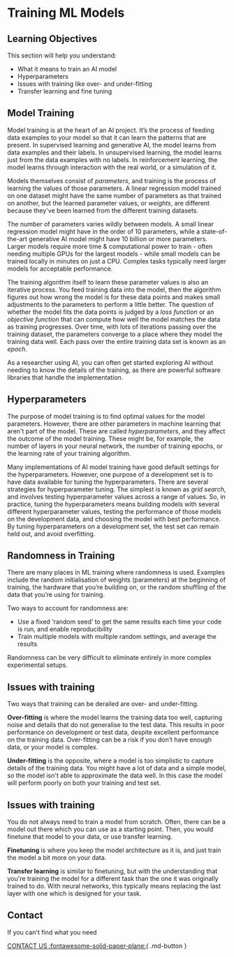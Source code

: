 # Training ML Models

## Learning Objectives

This section will help you understand:

- What it means to train an AI model
- Hyperparameters
- Issues with training like over- and under-fitting
- Transfer learning and fine tuning


## Model Training

Model training is at the heart of an AI project. It’s the process of feeding data examples to your model so that it can learn the patterns that are present. In supervised learning and generative AI, the model learns from data examples and their labels. In unsupervised learning, the model learns just from the data examples with no labels. In reinforcement learning, the model learns through interaction with the real world, or a simulation of it.

Models themselves consist of _parameters_, and training is the process of learning the values of those parameters. A linear regression model trained on one dataset might have the same number of parameters as that trained on another, but the learned parameter values, or _weights_, are different because they've been learned from the different training datasets.

The number of parameters varies wildly between models. A small linear regression model might have in the order of 10 parameters, while a state-of-the-art generative AI model might have 10 billion or more parameters. Larger models require more time & computational power to train - often needing multiple GPUs for the largest models - while small models can be trained locally in minutes on just a CPU. Complex tasks typically need larger models for acceptable performance.

The training algorithm itself to learn these parameter values is also an iterative process. You feed training data into the model, then the algorithm figures out how wrong the model is for these data points and makes small adjustments to the parameters to perform a little better. The question of whether the model fits the data points is judged by a _loss function_ or an _objective function_ that can compute how well the model matches the data as training progresses. Over time, with lots of iterations passing over the training dataset, the parameters converge to a place where they model the training data well. Each pass over the entire training data set is known as an _epoch_.

As a researcher using AI, you can often get started exploring AI without needing to know the details of the training, as there are powerful software libraries that handle the implementation.


## Hyperparameters


The purpose of model training is to find optimal values for the model parameters. However, there are other parameters in machine learning that aren't part of the model. These are called _hyperparameters_, and they affect the outcome of the model training. These might be, for example, the number of layers in your neural network, the number of training epochs, or the learning rate of your training algorithm.

Many implementations of AI model training have good default settings for the hyperparameters. However, one purpose of a development set is to have data available for tuning the hyperparameters. There are several strategies for hyperparameter tuning. The simplest is known as _grid search_, and involves testing hyperparameter values across a range of values. So, in practice, tuning the hyperparameters means building models with several different hyperparameter values, testing the performance of those models on the development data, and choosing the model with best performance. By tuning hyperparameters on a development set, the test set can remain held out, and avoid overfitting.



## Randomness in Training



There are many places in ML training where randomness is used. Examples include the random initialisation of weights (parameters) at the beginning of training, the hardware that you’re building on, or the random shuffling of the data that you’re using for training.

Two ways to account for randomness are:

- Use a fixed ‘random seed’ to get the same results each time your code is run, and enable reproducibility
- Train multiple models with multiple random settings, and average the results

Randomness can be very difficult to eliminate entirely in more complex experimental setups. 


## Issues with training

Two ways that training can be derailed are over- and under-fitting.

**Over-fitting** is where the model learns the training data too well, capturing noise and details that do not generalise to the test data. This results in poor performance on development or test data, despite excellent performance on the training data. Over-fitting can be a risk if you don’t have enough data, or your model is complex.

**Under-fitting** is the opposite, where a model is too simplistic to capture details of the training data. You might have a lot of data and a simple model, so the model isn't able to approximate the data well. In this case the model will perform poorly on both your training and test set.

## Issues with training

You do not always need to train a model from scratch. Often, there can be a model out there which you can use as a starting point. Then, you would finetune that model to your data, or use transfer learning.

**Finetuning** is where you keep the model architecture as it is, and just train the model a bit more on your data.

**Transfer learning** is similar to finetuning, but with the understanding that you're training the model for a different task than the one it was originally trained to do. With neural networks, this typically means replacing the last layer with one which is designed for your task.

## Contact

If you can't find what you need

[CONTACT US :fontawesome-solid-paper-plane:](mailto:accelerate-mle@cst.cam.ac.uk){ .md-button }



